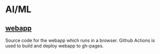 # AI/ML

## [webapp](webapp)

Source code for the webapp which runs in a browser. Github Actions is used to build and deploy webapp to gh-pages.
